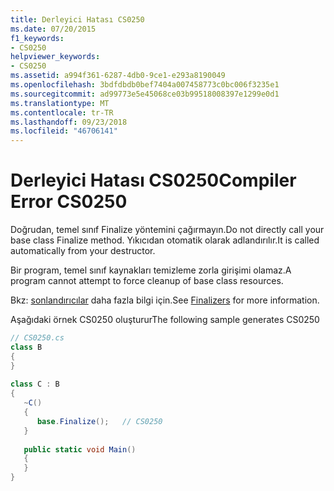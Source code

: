```yaml
---
title: Derleyici Hatası CS0250
ms.date: 07/20/2015
f1_keywords:
- CS0250
helpviewer_keywords:
- CS0250
ms.assetid: a994f361-6287-4db0-9ce1-e293a8190049
ms.openlocfilehash: 3bdfdbdb0bef7404a007458773c0bc006f3235e1
ms.sourcegitcommit: ad99773e5e45068ce03b99518008397e1299e0d1
ms.translationtype: MT
ms.contentlocale: tr-TR
ms.lasthandoff: 09/23/2018
ms.locfileid: "46706141"
---
```

# <a name="compiler-error-cs0250"></a><span data-ttu-id="e3c3d-102">Derleyici Hatası CS0250</span><span class="sxs-lookup"><span data-stu-id="e3c3d-102">Compiler Error CS0250</span></span>

<span data-ttu-id="e3c3d-103">Doğrudan, temel sınıf Finalize yöntemini çağırmayın.</span><span class="sxs-lookup"><span data-stu-id="e3c3d-103">Do not directly call your base class Finalize method.</span></span> <span data-ttu-id="e3c3d-104">Yıkıcıdan otomatik olarak adlandırılır.</span><span class="sxs-lookup"><span data-stu-id="e3c3d-104">It is called automatically from your destructor.</span></span>  
  
 <span data-ttu-id="e3c3d-105">Bir program, temel sınıf kaynakları temizleme zorla girişimi olamaz.</span><span class="sxs-lookup"><span data-stu-id="e3c3d-105">A program cannot attempt to force cleanup of base class resources.</span></span>  
  
 <span data-ttu-id="e3c3d-106">Bkz: [sonlandırıcılar](../../csharp/programming-guide/classes-and-structs/destructors.md) daha fazla bilgi için.</span><span class="sxs-lookup"><span data-stu-id="e3c3d-106">See [Finalizers](../../csharp/programming-guide/classes-and-structs/destructors.md) for more information.</span></span>  
  
 <span data-ttu-id="e3c3d-107">Aşağıdaki örnek CS0250 oluşturur</span><span class="sxs-lookup"><span data-stu-id="e3c3d-107">The following sample generates CS0250</span></span>

```csharp
// CS0250.cs  
class B  
{  
}  
  
class C : B  
{  
   ~C()  
   {  
      base.Finalize();   // CS0250  
   }  
  
   public static void Main()  
   {  
   }  
}  
```
